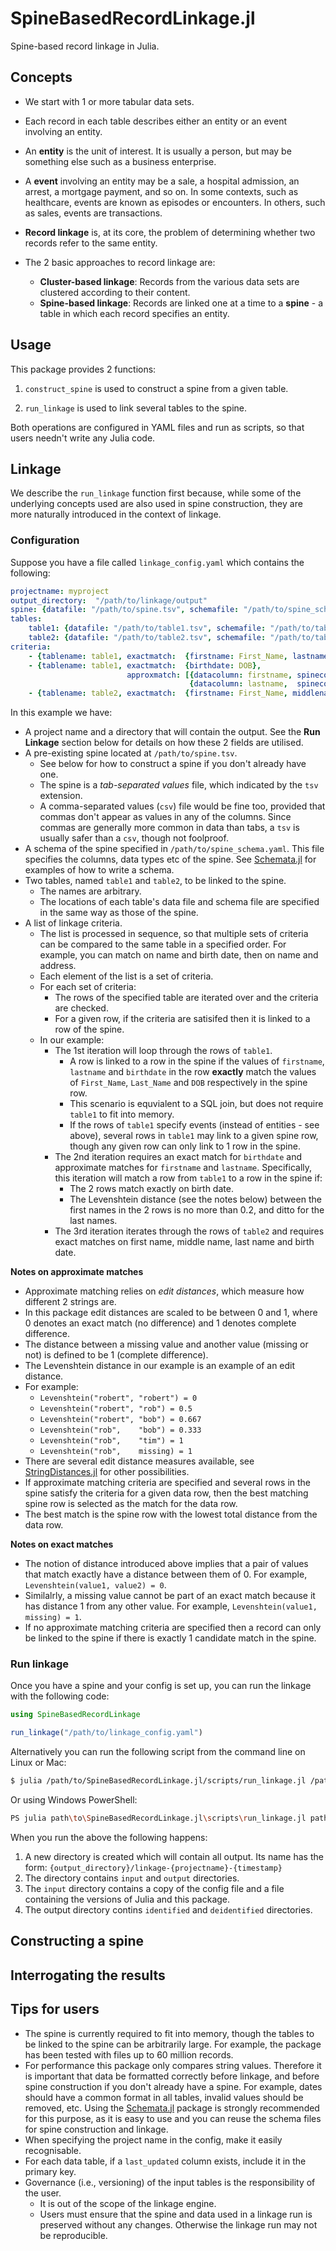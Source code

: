 # SpineBasedRecordLinkage.jl

Spine-based record linkage in Julia.

## Concepts

- We start with 1 or more tabular data sets.

- Each record in each table describes either an entity or an event involving an entity.

- An __entity__ is the unit of interest. It is usually a person, but may be something else such as a business enterprise.

- A __event__ involving an entity may be a sale, a hospital admission, an arrest, a mortgage payment, and so on.
  In some contexts, such as healthcare, events are known as episodes or encounters.
  In others, such as sales, events are transactions.

- __Record linkage__ is, at its core, the problem of determining whether two records refer to the same entity.

- The 2 basic approaches to record linkage are:
  - __Cluster-based linkage__: Records from the various data sets are clustered according to their content.
  - __Spine-based linkage__:   Records are linked one at a time to a __spine__ - a table in which each record specifies an entity.

## Usage

This package provides 2 functions:

1. `construct_spine` is used to construct a spine from a given table.

2. `run_linkage` is used to link several tables to the spine.

Both operations are configured in YAML files and run as scripts, so that users needn't write any Julia code.

## Linkage

We describe the `run_linkage` function first because, while some of the underlying concepts used are also used in spine construction, they are more naturally introduced in the context of linkage.

### Configuration

Suppose you have a file called `linkage_config.yaml` which contains the following:

```yaml
projectname: myproject
output_directory:  "/path/to/linkage/output"
spine: {datafile: "/path/to/spine.tsv", schemafile: "/path/to/spine_schema.yaml"}
tables:
    table1: {datafile: "/path/to/table1.tsv", schemafile: "/path/to/table1_schema.yaml"}
    table2: {datafile: "/path/to/table2.tsv", schemafile: "/path/to/table2_schema.yaml"}
criteria:
    - {tablename: table1, exactmatch:  {firstname: First_Name, lastname: Last_Name, birthdate: DOB}}
    - {tablename: table1, exactmatch:  {birthdate: DOB},
                          approxmatch: [{datacolumn: firstname, spinecolumn: First_Name, distancemetric: levenshtein, threshold: 0.2},
                                        {datacolumn: lastname,  spinecolumn: Last_Name,  distancemetric: levenshtein, threshold: 0.2}]}
    - {tablename: table2, exactmatch:  {firstname: First_Name, middlename: Middle_Name, surname: Last_Name, birthdate: DOB}}
```

In this example we have:

- A project name and a directory that will contain the output. See the __Run Linkage__ section below for details on how these 2 fields are utilised.
- A pre-existing spine located at `/path/to/spine.tsv`.
  - See below for how to construct a spine if you don't already have one.
  - The spine is a _tab-separated values_ file, which indicated by the `tsv` extension.
  - A comma-separated values (`csv`) file would be fine too, provided that commas don't appear as values in any of the columns.
    Since commas are generally more common in data than tabs, a `tsv` is usually safer than a `csv`, though not foolproof.
- A schema of the spine specified in `/path/to/spine_schema.yaml`.
  This file specifies the columns, data types etc of the spine.
  See [Schemata.jl](https://github.com/JockLawrie/Schemata.jl) for examples of how to write a schema.
- Two tables, named `table1` and `table2`, to be linked to the spine.
  - The names are arbitrary.
  - The locations of each table's data file and schema file are specified in the same way as those of the spine. 
- A list of linkage criteria.
  - The list is processed in sequence, so that multiple sets of criteria can be compared to the same table in a specified order.
    For example, you can match on name and birth date, then on name and address.
  - Each element of the list is a set of criteria.
  - For each set of criteria:
    - The rows of the specified table are iterated over and the criteria are checked.
    - For a given row, if the criteria are satisifed then it is linked to a row of the spine.
  - In our example:
    - The 1st iteration will loop through the rows of `table1`.
      - A row is linked to a row in the spine if the values of `firstname`, `lastname` and `birthdate` in the row __exactly__ match the values of `First_Name`, `Last_Name` and `DOB` respectively in the spine row.
      - This scenario is equvialent to a SQL join, but does not require `table1` to fit into memory.
      - If the rows of `table1` specify events (instead of entities - see above), several rows in `table1` may link to a given spine row,
        though any given row can only link to 1 row in the spine.
    - The 2nd iteration requires an exact match for `birthdate` and approximate matches for `firstname` and `lastname`.
      Specifically, this iteration will match a row from `table1` to a row in the spine if:
      - The 2 rows match exactly on birth date.
      - The Levenshtein distance (see the notes below) between the first names in the 2 rows is no more than 0.2, and ditto for the last names.
    - The 3rd iteration iterates through the rows of `table2` and requires exact matches on first name, middle name, last name and birth date.

__Notes on approximate matches__

- Approximate matching relies on _edit distances_, which measure how different 2 strings are.
- In this package edit distances are scaled to be between 0 and 1, where 0 denotes an exact match (no difference) and 1 denotes complete difference.
- The distance between a missing value and another value (missing or not) is defined to be 1 (complete difference).
- The Levenshtein distance in our example is an example of an edit distance.
- For example:
  - `Levenshtein("robert", "robert") = 0`
  - `Levenshtein("robert", "rob") = 0.5`
  - `Levenshtein("robert", "bob") = 0.667`
  - `Levenshtein("rob",    "bob") = 0.333`
  - `Levenshtein("rob",    "tim") = 1`
  - `Levenshtein("rob",    missing) = 1`
- There are several edit distance measures available, see [StringDistances.jl](https://github.com/matthieugomez/StringDistances.jl) for other possibilities.
- If approximate matching criteria are specified and several rows in the spine satisfy the criteria for a given data row,
  then the best matching spine row is selected as the match for the data row.
- The best match is the spine row with the lowest total distance from the data row.

__Notes on exact matches__

- The notion of distance introduced above implies that a pair of values that match exactly have a distance between them of 0. For example, `Levenshtein(value1, value2) = 0`.
- Similalrly, a missing value cannot be part of an exact match because it has distance 1 from any other value. For example, `Levenshtein(value1, missing) = 1`.
- If no approximate matching criteria are specified then a record can only be linked to the spine if there is exactly 1 candidate match in the spine.

### Run linkage

Once you have a spine and your config is set up, you can run the linkage with the following code:

```julia
using SpineBasedRecordLinkage

run_linkage("/path/to/linkage_config.yaml")
```

Alternatively you can run the following script from the command line on Linux or Mac:

```bash
$ julia /path/to/SpineBasedRecordLinkage.jl/scripts/run_linkage.jl /path/to/linkage_config.yaml
```

Or using Windows PowerShell:

```bash
PS julia path\to\SpineBasedRecordLinkage.jl\scripts\run_linkage.jl path\to\linkage_config.yaml
```

When you run the above the following happens:

1. A new directory is created which will contain all output. Its name has the form: `{output_directory}/linkage-{projectname}-{timestamp}`
2. The directory contains `input` and `output` directories.
3. The `input` directory contains a copy of the config file and a file containing the versions of Julia and this package.
4. The output directory contins `identified` and `deidentified` directories.




## Constructing a spine

## Interrogating the results



## Tips for users

- The spine is currently required to fit into memory, though the tables to be linked to the spine can be arbitrarily large.
  For example, the package has been tested with files up to 60 million records.
- For performance this package only compares string values.
  Therefore it is important that data be formatted correctly before linkage, and before spine construction if you don't already have a spine.
  For example, dates should have a common format in all tables, invalid values should be removed, etc.
  Using the [Schemata.jl](https://github.com/JockLawrie/Schemata.jl) package is strongly recommended for this purpose,
  as it is easy to use and you can reuse the schema files for spine construction and linkage.
- When specifying the project name in the config, make it easily recognisable.
- For each data table, if a `last_updated` column exists, include it in the primary key.
- Governance (i.e., versioning) of the input tables is the responsibility of the user.
  - It is out of the scope of the linkage engine.
  - Users must ensure that the spine and data used in a linkage run is preserved without any changes. Otherwise the linkage run may not be reproducible.